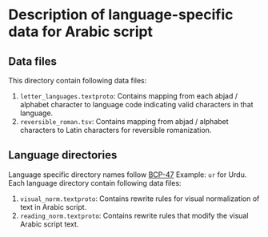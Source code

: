 # Description of language-specific data for Arabic script

## Data files

This directory contain following data files:

1.  `letter_languages.textproto`: Contains mapping from each abjad / alphabet
    character to language code indicating valid characters in that language.
1.  `reversible_roman.tsv`: Contains mapping from abjad / alphabet characters to
    Latin characters for reversible romanization.

## Language directories

Language specific directory names follow
[BCP-47](https://tools.ietf.org/rfc/bcp/bcp47.txt) Example: `ur` for Urdu. Each
language directory contain following data files:

1.  `visual_norm.textproto`: Contains rewrite rules for visual normalization of
    text in Arabic script.
1.  `reading_norm.textproto`: Contains rewrite rules that modify the visual
    Arabic script text.
